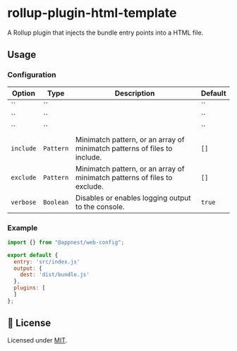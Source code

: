 # rollup-plugin-html-template

A Rollup plugin that injects the bundle entry points into a HTML file.

## Usage

### Configuration

Option   |   Type        |    Description     |    Default
---------| --------------| ------------------ | ---------------------------------
`` | `` |  | ``
`` | `` |  | ``
`` | `` |  | ``
`include` | `Pattern` | Minimatch pattern, or an array of minimatch patterns of files to include. | `[]`
`exclude` | `Pattern` | Minimatch pattern, or an array of minimatch patterns of files to exclude. | `[]`
`verbose` | `Boolean` | Disables or enables logging output to the console. | `true`

### Example

```js
import {} from "@appnest/web-config";

export default {
  entry: 'src/index.js'
  output: {
    dest: 'dist/bundle.js'
  },
  plugins: [
  ]
};
```

## 🎉 License

Licensed under [MIT](https://opensource.org/licenses/MIT).
